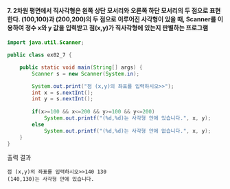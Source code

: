#### 7. 2차원 평면에서 직사각형은 왼쪽 상단 모서리와 오른쪽 하단 모서리의 두 점으로 표현한다. (100,100)과 (200,200)의 두 점으로 이루어진 사각형이 있을 때, Scanner를 이용하여 정수 x와 y 값을 입력받고 점(x,y)가 직사각형에 있는지 판별하는 프로그램

```java
import java.util.Scanner;

public class ex02_7 {

	public static void main(String[] args) {
		Scanner s = new Scanner(System.in);

		System.out.print("점 (x,y)의 좌표를 입력하시오>>");
		int x = s.nextInt();
		int y = s.nextInt();
		
		if(x>=100 && x<=200 && y>=100 && y<=200)
			System.out.printf("(%d,%d)는 사각형 안에 있습니다.", x, y);
		else
			System.out.printf("(%d,%d)는 사각형 안에 없습니다.", x, y);
	}
}
```

출력 결과
```
점 (x,y)의 좌표를 입력하시오>>140 130
(140,130)는 사각형 안에 있습니다.
```


